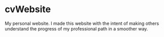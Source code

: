# cvWebsite
My personal website.
I made this website with the intent of making others understand the progress of my professional path in a smoother way.
